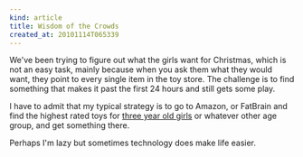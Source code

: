 ```yaml
---
kind: article
title: Wisdom of the Crowds
created_at: 20101114T065339
---
```

We've been trying to figure out what the girls want for Christmas, which is not an easy task, mainly because when you ask them what they would want, they point to every single item in the toy store. The challenge is to find something that makes it past the first 24 hours and still gets some play.

I have to admit that my typical strategy is to go to Amazon, or FatBrain and find the highest rated toys for [three year old girls](http://www.fatbraintoys.com/toys/toys_by_ages/girls/top_picks_3.cfm) or whatever other age group, and get something there.

Perhaps I'm lazy but sometimes technology does make life easier.


